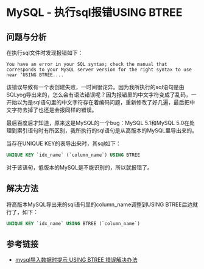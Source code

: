 # MySQL - 执行sql报错USING BTREE

## 问题与分析

在执行sql文件时发现报错如下：
```
You have an error in your SQL syntax; check the manual that corresponds to your MySQL server version for the right syntax to use near ‘USING BTREE....
```
<!--more-->

该错误导致有一个表创建失败，一时间很诧异。因为我所执行的sql语句是由SQLyog导出来的，怎么会有语法错误呢？因为报错里的中文字符变成了乱码，一开始以为是sql语句里的中文字符存在着编码问题，重新修改了好几遍，最后把中文字符去掉了也还是会报同样的错误。

最后百度后才知道，原来这是MySQL的一个bug：MySQL 5.1和MySQL 5.0在处理到索引语句时有所区别，我所执行的sql语句是从高版本的MySQL里导出来的。

当存在UNIQUE KEY的表导出来时，其sql如下：
```sql
UNIQUE KEY `idx_name` (`column_name`) USING BTREE
```

对于该语句，低版本的MySQL是不能识别的，所以就报错了。

## 解决方法

将高版本MySQL导出来的sql语句里的column_name调整到USING BTREE后边就行了，如下：
```sql
UNIQUE KEY `idx_name` USING BTREE (`column_name`)
```

## 参考链接

* [mysql导入数据时提示 USING BTREE 错误解决办法](https://blog.csdn.net/ccfxue/article/details/71118612)


